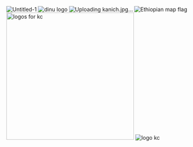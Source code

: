 ![Untitled-1](https://github.com/user-attachments/assets/e5917353-3dbd-4135-b4b0-10d8fc58c50e)
![dinu logo](https://github.com/user-attachments/assets/9ad056bb-d9e2-44b3-9048-f20f5dd25c0c)
![Uploading kanich.jpg…]()
![Ethiopian map flag](https://github.com/user-attachments/assets/08ac3b1f-f61c-4d09-8c10-9b239745295b)
<img width="335" alt="logos for kc" src="https://github.com/user-attachments/assets/bb4632ac-3108-44d9-b20a-6d296ee79379">
![logo kc](https://github.com/user-attachments/assets/9c4f983c-9d9d-4e72-8399-af023eda3700)
